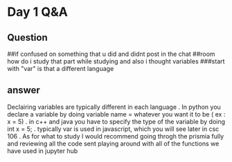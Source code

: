 # Day 1 Q&A
## Question 
##if confused on something that u did and didnt post in the chat 
##room how do i study that part while studying and also i thought variables 
###start with "var" is that a different language 

## answer 
Declairing variables are typically different in each language . In python you declare a variable by doing 
variable name = whatever you want it to be ( ex : x = 5)  . in c++ and java you have to specify the type of the variable
by doing int x = 5; . typically var is used in javascript, which you will see later in csc 106 . As for what to study 
I would recommend going throgh the prismia fully and reviewing all the code sent playing around with all of the functions
we have used in jupyter hub 
